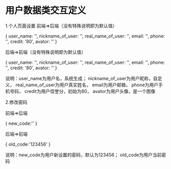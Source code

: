 # 用户数据类交互定义

1.个人页面设置
前端=>后端（没有特殊说明即为默认值）

{
    user_name: '',
    nickname_of_user: '',
    real_name_of_user: '',
    email: '',
    phone: '',
    credit: '80',
    avator: ''
}

后端=>前端（没有特殊说明即为默认值）

{
    user_name: '',
    nickname_of_user: '',
    real_name_of_user: '',
    email: '',
    phone: '',
    credit: '80',
    avator: ''
}


说明：user_name为用户名，系统生成；
    nickname_of_user为用户昵称，自定义，
    real_name_of_user为用户真实姓名，
    email为用户邮箱，
    phone为用户手机号码，
    credit为用户信誉分，初始为80，
    avator为用户头像，是一个图像


2.修改密码

前端=>后端

{
    new_code:''
}


后端=>前端

{
    old_code:'123456'
}

说明：new_code为用户新设置的密码，默认为123456；
      old_code为用户当前密码